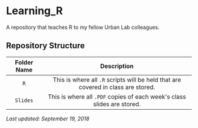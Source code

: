 # Learning_R

A repository that teaches R to my fellow Urban Lab colleagues.

## Repository Structure

| **Folder Name** | **Description** |
| :-------------: | :-------------: |
| `R`             | This is where all `.R` scripts will be held that are covered in class are stored. |
| `Slides`        | This is where all `.PDF` copies of each week's class slides are stored. |

*Last updated: September 19, 2018*
